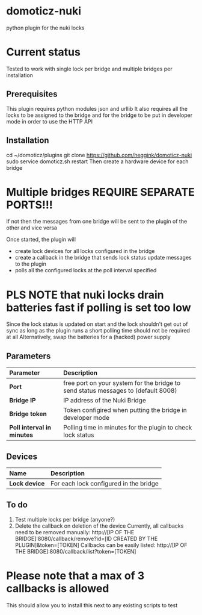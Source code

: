 # domoticz-nuki
python plugin for the nuki locks

# Current status
Tested to work with single lock per bridge and multiple bridges per installation

## Prerequisites
This plugin requires python modules json and urllib
It also requires all the locks to be assigned to the bridge
and for the bridge to be put in developer mode in order to use the HTTP API

## Installation
cd ~/domoticz/plugins
git clone https://github.com/heggink/domoticz-nuki
sudo service domoticz.sh restart
Then create a hardware device for each bridge
# Multiple bridges REQUIRE SEPARATE PORTS!!!
If not then the messages from one bridge will be sent to the plugin of the other and vice versa

Once started, the plugin will
- create lock devices for all locks configured in the bridge
- create a callback in the bridge that sends lock status update messages to the plugin
- polls all the configured locks at the poll interval specified
# PLS NOTE that nuki locks drain batteries fast if polling is set too low
Since the lock status is updated on start and the lock shouldn't get out of sync as long as the plugin runs
a short polling time should not be required at all
Alternatively, swap the batteries for a (hacked) power supply

## Parameters
| Parameter | Description |
| :--- | :--- |
| **Port** | free port on your system for the bridge to send status messages to (default 8008) |
| **Bridge IP** | IP address of the Nuki Bridge |
| **Bridge token** | Token configired when putting the bridge in developer mode |
| **Poll interval in minutes** | Polling time in minutes for the plugin to check lock status |
## Devices
| Name | Description |
| :--- | :--- |
| **Lock device** | For each lock configured in the bridge |

## To do
1) Test multiple locks per bridge (anyone?)
2) Delete the callback on deletion of the device
Currently, all callbacks need to be removed manually: http://[IP OF THE BRIDGE]:8080/callback/remove?id=[ID CREATED BY THE PLUGIN]&token=[TOKEN]
Callbacks can be easily listed: http://[IP OF THE BRIDGE]:8080/callback/list?token=[TOKEN]
# Please note that a max of 3 callbacks is allowed
This should allow you to install this next to any existing scripts to test
